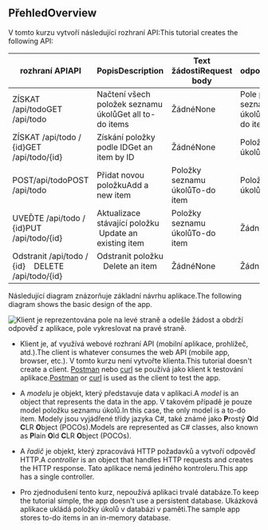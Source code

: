 ## <a name="overview"></a><span data-ttu-id="b5ade-101">Přehled</span><span class="sxs-lookup"><span data-stu-id="b5ade-101">Overview</span></span>

<span data-ttu-id="b5ade-102">V tomto kurzu vytvoří následující rozhraní API:</span><span class="sxs-lookup"><span data-stu-id="b5ade-102">This tutorial creates the following API:</span></span>

|<span data-ttu-id="b5ade-103">rozhraní API</span><span class="sxs-lookup"><span data-stu-id="b5ade-103">API</span></span> | <span data-ttu-id="b5ade-104">Popis</span><span class="sxs-lookup"><span data-stu-id="b5ade-104">Description</span></span> | <span data-ttu-id="b5ade-105">Text žádosti</span><span class="sxs-lookup"><span data-stu-id="b5ade-105">Request body</span></span> | <span data-ttu-id="b5ade-106">Text odpovědi</span><span class="sxs-lookup"><span data-stu-id="b5ade-106">Response body</span></span> |
|--- | ---- | ---- | ---- |
|<span data-ttu-id="b5ade-107">ZÍSKAT /api/todo</span><span class="sxs-lookup"><span data-stu-id="b5ade-107">GET /api/todo</span></span> | <span data-ttu-id="b5ade-108">Načtení všech položek seznamu úkolů</span><span class="sxs-lookup"><span data-stu-id="b5ade-108">Get all to-do items</span></span> | <span data-ttu-id="b5ade-109">Žádné</span><span class="sxs-lookup"><span data-stu-id="b5ade-109">None</span></span> | <span data-ttu-id="b5ade-110">Pole položkami seznamu úkolů</span><span class="sxs-lookup"><span data-stu-id="b5ade-110">Array of to-do items</span></span>|
|<span data-ttu-id="b5ade-111">ZÍSKAT /api/todo / {id}</span><span class="sxs-lookup"><span data-stu-id="b5ade-111">GET /api/todo/{id}</span></span> | <span data-ttu-id="b5ade-112">Získání položky podle ID</span><span class="sxs-lookup"><span data-stu-id="b5ade-112">Get an item by ID</span></span> | <span data-ttu-id="b5ade-113">Žádné</span><span class="sxs-lookup"><span data-stu-id="b5ade-113">None</span></span> | <span data-ttu-id="b5ade-114">Položky seznamu úkolů</span><span class="sxs-lookup"><span data-stu-id="b5ade-114">To-do item</span></span>|
|<span data-ttu-id="b5ade-115">POST/api/todo</span><span class="sxs-lookup"><span data-stu-id="b5ade-115">POST /api/todo</span></span> | <span data-ttu-id="b5ade-116">Přidat novou položku</span><span class="sxs-lookup"><span data-stu-id="b5ade-116">Add a new item</span></span> | <span data-ttu-id="b5ade-117">Položky seznamu úkolů</span><span class="sxs-lookup"><span data-stu-id="b5ade-117">To-do item</span></span> | <span data-ttu-id="b5ade-118">Položky seznamu úkolů</span><span class="sxs-lookup"><span data-stu-id="b5ade-118">To-do item</span></span> |
|<span data-ttu-id="b5ade-119">UVEĎTE /api/todo / {id}</span><span class="sxs-lookup"><span data-stu-id="b5ade-119">PUT /api/todo/{id}</span></span> | <span data-ttu-id="b5ade-120">Aktualizace stávající položku &nbsp;</span><span class="sxs-lookup"><span data-stu-id="b5ade-120">Update an existing item &nbsp;</span></span> | <span data-ttu-id="b5ade-121">Položky seznamu úkolů</span><span class="sxs-lookup"><span data-stu-id="b5ade-121">To-do item</span></span> | <span data-ttu-id="b5ade-122">Žádné</span><span class="sxs-lookup"><span data-stu-id="b5ade-122">None</span></span> |
|<span data-ttu-id="b5ade-123">Odstranit /api/todo / {id} &nbsp; &nbsp;</span><span class="sxs-lookup"><span data-stu-id="b5ade-123">DELETE /api/todo/{id} &nbsp; &nbsp;</span></span> | <span data-ttu-id="b5ade-124">Odstranit položku &nbsp; &nbsp;</span><span class="sxs-lookup"><span data-stu-id="b5ade-124">Delete an item &nbsp; &nbsp;</span></span> | <span data-ttu-id="b5ade-125">Žádné</span><span class="sxs-lookup"><span data-stu-id="b5ade-125">None</span></span> | <span data-ttu-id="b5ade-126">Žádné</span><span class="sxs-lookup"><span data-stu-id="b5ade-126">None</span></span>|

<span data-ttu-id="b5ade-127">Následující diagram znázorňuje základní návrhu aplikace.</span><span class="sxs-lookup"><span data-stu-id="b5ade-127">The following diagram shows the basic design of the app.</span></span>

![Klient je reprezentována pole na levé straně a odešle žádost a obdrží odpověď z aplikace, pole vykreslovat na pravé straně.](../../tutorials/first-web-api/_static/architecture.png)

* <span data-ttu-id="b5ade-132">Klient je, ať využívá webové rozhraní API (mobilní aplikace, prohlížeč, atd.).</span><span class="sxs-lookup"><span data-stu-id="b5ade-132">The client is whatever consumes the web API (mobile app, browser, etc.).</span></span> <span data-ttu-id="b5ade-133">V tomto kurzu není vytvořte klienta.</span><span class="sxs-lookup"><span data-stu-id="b5ade-133">This tutorial doesn't create a client.</span></span> <span data-ttu-id="b5ade-134">[Postman](https://www.getpostman.com/) nebo [curl](https://curl.haxx.se/docs/manpage.html) se používá jako klient k testování aplikace.</span><span class="sxs-lookup"><span data-stu-id="b5ade-134">[Postman](https://www.getpostman.com/) or [curl](https://curl.haxx.se/docs/manpage.html) is used as the client to test the app.</span></span>

* <span data-ttu-id="b5ade-135">A *modelu* je objekt, který představuje data v aplikaci.</span><span class="sxs-lookup"><span data-stu-id="b5ade-135">A *model* is an object that represents the data in the app.</span></span> <span data-ttu-id="b5ade-136">V takovém případě je pouze model položku seznamu úkolů.</span><span class="sxs-lookup"><span data-stu-id="b5ade-136">In this case, the only model is a to-do item.</span></span> <span data-ttu-id="b5ade-137">Modely jsou vyjádřené třídy jazyka C#, také známé jako **P**rostý **O**ld **C**LR **O**bject (POCOs).</span><span class="sxs-lookup"><span data-stu-id="b5ade-137">Models are represented as C# classes, also known as **P**lain **O**ld **C**LR **O**bject (POCOs).</span></span>

* <span data-ttu-id="b5ade-138">A *řadič* je objekt, který zpracovává HTTP požadavků a vytvoří odpověď HTTP.</span><span class="sxs-lookup"><span data-stu-id="b5ade-138">A *controller* is an object that handles HTTP requests and creates the HTTP response.</span></span> <span data-ttu-id="b5ade-139">Tato aplikace nemá jediného kontroleru.</span><span class="sxs-lookup"><span data-stu-id="b5ade-139">This app has a single controller.</span></span>

* <span data-ttu-id="b5ade-140">Pro zjednodušení tento kurz, nepoužívá aplikaci trvalé databáze.</span><span class="sxs-lookup"><span data-stu-id="b5ade-140">To keep the tutorial simple, the app doesn't use a persistent database.</span></span> <span data-ttu-id="b5ade-141">Ukázková aplikace ukládá položky úkolů v databázi v paměti.</span><span class="sxs-lookup"><span data-stu-id="b5ade-141">The sample app stores to-do items in an in-memory database.</span></span>
